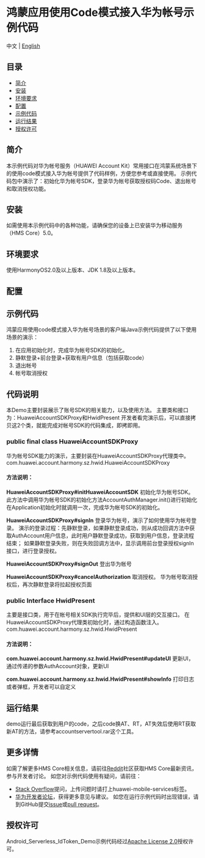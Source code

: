 # 鸿蒙应用使用Code模式接入华为帐号示例代码

中文 | [English]() 

## 目录
* [简介](#简介)
* [安装](#安装)
* [环境要求](#环境要求)
* [配置](#配置)
* [示例代码](#示例代码)
* [运行结果](#运行结果)
* [授权许可](#授权许可)

## 简介
本示例代码对华为帐号服务（HUAWEI Account Kit）常用接口在鸿蒙系统场景下的使用code模式接入华为帐号提供了代码样例，方便您参考或直接使用。
示例代码包中演示了：初始化华为帐号SDK，登录华为帐号获取授权码Code、退出帐号和取消授权功能。

## 安装
如需使用本示例代码中的各种功能，请确保您的设备上已安装华为移动服务（HMS Core）5.0。

## 环境要求
使用HarmonyOS2.0及以上版本、JDK 1.8及以上版本。

## 配置

## 示例代码
鸿蒙应用使用code模式接入华为帐号场景的客户端Java示例代码提供了以下使用场景的演示：
1. 在应用初始化时，完成华为帐号SDK的初始化。
2. 静默登录+前台登录+获取有用户信息（包括获取code）
3. 退出帐号
4. 帐号取消授权

## 代码说明
本Demo主要封装展示了账号SDK的相关能力，以及使用方法。
主要类和接口为：HuaweiAccountSDKProxy和HwidPresent
开发者看完演示后，可以直接拷贝这2个类，就能完成对帐号SDK的代码集成，即拷即用。

### public final class HuaweiAccountSDKProxy
华为帐号SDK能力的演示，主要封装在HuaweiAccountSDKProxy代理类中。
com.huawei.account.harmony.sz.hwid.HuaweiAccountSDKProxy
#### 方法说明：
**HuaweiAccountSDKProxy#initHuaweiAccountSDK**
初始化华为帐号SDK。
此方法中调用华为帐号SDK的初始化方法AccountAuthManager.init()进行初始化
在Application初始化时就调用一次，完成华为帐号SDK的初始化。

**HuaweiAccountSDKProxy#signIn**
登录华为帐号，演示了如何使用华为帐号登录。
演示的登录过程：先静默登录，如果静默登录成功，则从成功回调方法中获取AuthAccount用户信息，此时用户静默登录成功，获取到用户信息，登录流程结束；
如果静默登录失败，则在失败回调方法中，显示调用前台登录授权signIn接口，进行登录授权。

**HuaweiAccountSDKProxy#signOut**
登出华为帐号

**HuaweiAccountSDKProxy#cancelAuthorization**
取消授权。
华为帐号取消授权后，再次静默登录将拉起授权页面

### public Interface HwidPresent
主要是接口类，用于在帐号相关SDK执行完毕后，提供和UI层的交互接口。
在HuaweiAccountSDKProxy代理类初始化时，通过构造函数注入。
com.huawei.account.harmony.sz.hwid.HwidPresent
#### 方法说明：
**com.huawei.account.harmony.sz.hwid.HwidPresent#updateUI**
更新UI，通过传递的参数AuthAccount对象，更新UI

**com.huawei.account.harmony.sz.hwid.HwidPresent#showInfo**
打印日志或者弹框，开发者可以自定义

## 运行结果
demo运行最后获取到用户的code，之后code换AT、RT，AT失效后使用RT获取新AT的方法，请参考accountservertool.rar这个工具。

## 更多详情
如需了解更多HMS Core相关信息，请前往[Reddit](https://www.reddit.com/r/HuaweiDevelopers/)社区获取HMS Core最新资讯，参与开发者讨论。
如您对示例代码使用有疑问，请前往：
* [Stack Overflow](https://stackoverflow.com/questions/tagged/huawei-mobile-services)提问，上传问题时请打上huawei-mobile-services标签。
* [华为开发者论坛](https://developer.huawei.com/consumer/cn/forum/block/hms-core)，获得更多意见与建议。
如您在运行示例代码时出现错误，请到GitHub提交[issue](https://github.com/HMS-Core/huawei-account-demo/issues)或[pull request](https://github.com/HMS-Core/huawei-account-demo/pulls)。

## 授权许可
Android_Serverless_IdToken_Demo示例代码经过[Apache License 2.0](http://www.apache.org/licenses/LICENSE-2.0)授权许可。